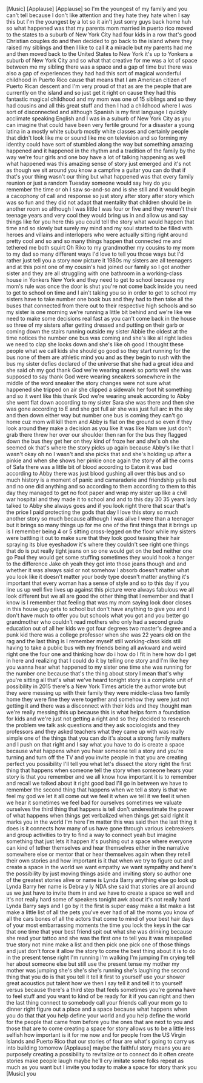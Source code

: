 
[Music]
[Applause]
[Applause]
so I&#39;m the youngest of my family and you
can&#39;t tell because I don&#39;t like
attention and they hate they hate when I
say this but I&#39;m the youngest by a lot
so it ain&#39;t just sorry guys back home
huh so what happened was that my parents
mom married in puerto rico moved to the
states to a suburb of New York City had
four kids in a row that&#39;s good Christian
couples do and then decided to go back
to the island where they raised my
siblings and then I like to call it a
miracle but my parents had me and then
moved back to the United States to New
York it&#39;s up to Yonkers a suburb of New
York City and so what that creative for
me was a lot of space between me my
sibling there was a space and a gap of
time but there was also a gap of
experiences they had had this sort of
magical wonderful childhood in Puerto
Rico cause that means that I am American
citizen of Puerto Rican descent and I&#39;m
very proud of that as are the people
that are currently on the island and so
just get it right on cause they had this
fantastic magical childhood and my mom
was one of 15 siblings and so they had
cousins and all this great stuff and
then I had a childhood where I was sort
of disconnected and although Spanish is
my first language
I quickly acclimate speaking English and
I was in a suburb of New York City as
you can imagine that could have been
very fertile ground for a disaster a
young latina in a mostly white suburb
mostly white classes and certainly
people that didn&#39;t look like me or sound
like me on television and so forming my
identity could have sort of stumbled
along the way but something amazing
happened and it happened in the rhythm
and a tradition of the family by the way
we&#39;re four girls and one boy have a lot
of talking happening as well
what happened was this amazing sense of
story just emerged and it&#39;s not as
though we sit around you know a campfire
a guitar you can do that if that&#39;s your
thing wasn&#39;t our thing but what happened
was that every family reunion or just a
random Tuesday someone would say hey do
you remember the time or oh I saw
so-and-so and is she still and it would
begin a cacophony of call and response
so just story after story after story
which was so fun and they did not adapt
that mentality that children should be
in another room so although I was little
I was four or five and they weren&#39;t
their teenage years and very cool they
would bring us in and allow us and say
things like for you here this you could
tell the story what would happen that
time and so slowly but surely my mind
and my soul started to be filled with
heroes and villains and interlopers who
were actually sitting right around
pretty cool and so and so many things
happen that connected me and tethered me
both squirt Oh Riko to my grandmother my
cousins to my mom to my dad so many
different ways I&#39;d love to tell you
those ways but I&#39;d rather just tell you
a story now picture it 1980s my sisters
are all teenagers and at this point one
of my cousin&#39;s had joined our family so
I got another sister and they are all
struggling with one bathroom in a
working-class house in Yonkers New York
and they need to get to school because
my mom&#39;s rule was once the door is shut
you&#39;re not come back inside you need to
get to school on time and I ain&#39;t taking
you so in order to get to school my
sisters have to take number one book bus
and they had to then take all the buses
that connected from there out to their
respective high schools and so my sister
is one morning we&#39;re running a little
bit behind and we&#39;re like we need to
make some decisions real fast as you
can&#39;t come back in the house so three of
my sisters
after getting dressed and putting on
their garb or coming down the stairs
running outside my sister Abbie the
oldest at the time notices the number
one bus was coming and she&#39;s like all
right ladies we need to clap she looks
down and she&#39;s like oh good I thought
these people what we call kids she
should go good
so they start running for the bus none
of them are athletic mind you and as
they begin to rush with the bus my
sister defies declared of the universe
that she had a great idea and she said
oh my god
thank God we&#39;re wearing sneek so ports
well she was supposed to say thank God
were wearing sneakers somewhere in the
middle of the word sneaker the story
changes were not sure what happened she
tripped on air she clipped a sidewalk
her foot hit something and so it went
like this
thank God we&#39;re wearing sneak according
to Abby
she went flat down according to my
sister Sara she was there and then she
was gone according to E and she got full
air she was just full arc in the sky and
then down either way but number one bus
is coming they can&#39;t go home cuz mom
will kill them and Abby is flat on the
ground so even if they look around they
make a decision as you like it was like
Nam
we just don&#39;t grab there threw her over
our shoulder then ran for the bus they
flagged down the bus they get her on
they kind of froze her and she&#39;s oh she
seemed ok that&#39;s where the story picks
up again because Abby&#39;s like that I
wasn&#39;t okay oh no I wasn&#39;t and she picks
that and she&#39;s holding up after a pinkie
and when she shows her pinkie once again
the story of all the corns of Safa there
was a little bit of blood according to
Eaton it was bad according to Abby there
was just blood gushing all over this bus
and so much history is a moment of panic
and camaraderie and friendship yells out
and no one did anything and so according
to them according to them to this day
they managed to get no foot paper and
wrap my sister up like a civil war
hospital and they made it to school and
and to this day 30 35 years lady talked
to Abby she always goes and if you look
right there that scar that&#39;s the price I
paid protecting the gods that day I love
this story so much another story so much
because although I was alive I were than
a teenager but it brings so many things
up for me one of the first things that
it brings up is I remember being 4 or 5
sitting cross-legged on the floor while
my sisters were battling it out to make
sure that they look good
teasing their hair spraying its blue
eyeshadow it&#39;s where they couldn&#39;t see
right one things that do is put really
tight jeans on so one would get on the
bed neither one go Paul they would get
some stuffing
sometimes they would hook a hanger to
the difference Jake oh yeah
they got into those jeans though and and
whether it was always said or not
somehow I absorb doesn&#39;t matter what you
look like it doesn&#39;t matter your body
type doesn&#39;t matter anything it&#39;s
important that every woman has a sense
of style and so to this day if you line
us up well five lives up against this
picture were always fabulous we all look
different but we all are good the other
thing that I remember and that I know is
I remember that feeling that was my mom
saying look door closes in this house
guy gets to school but don&#39;t have
anything to give you and I don&#39;t have
much to offer you but schools what you
got and you better go grandmother who
couldn&#39;t read mothers who only had a
second grade education out of all her
kids we got four degrees two master&#39;s
degree and a punk kid there was a
college professor when she was 22 years
old on the rag and the last thing is I
remember myself still working-class kids
still having to take a public bus with
my friends being all awkward and weird
right one the four one and thinking how
do i how do I fit in here how do I get
in here and realizing that I could do it
by telling one story and I&#39;m like hey
you wanna hear what happened to my
sister one time she was running for the
number one because that&#39;s the thing
about story I mean that&#39;s why you&#39;re
sitting all that&#39;s what we&#39;ve heard
tonight story is a complete unit of
possibility in 2015 there&#39;s a New York
Times article the author wrote but they
were messing up with their family they
were middle-class two family home they
were fine they were together and somehow
they were just not getting it and there
was a disconnect with their kids and
they thought man we&#39;re really messing
this up because this is what helps form
a foundation for kids and we&#39;re just not
getting a right and so they decided to
research the problem we talk ask
questions and they ask sociologists and
they
professors and they asked teachers what
they came up with was really simple one
of the things that you can do it&#39;s about
a strong family matters and I push on
that right and I say what you have to do
is create a space because what happens
when you hear someone tell a story and
you&#39;re turning and turn off the TV and
you invite people in that you are
creating perfect you possibility I&#39;ll
tell you what let&#39;s dissect the story
right the first thing that happens when
someone tell the story when someone
hears your story is that you remember
and we all know how important it is to
remember and recall we talked about it
right good bad I&#39;ll go in between we
have to remember the second thing that
happens when we tell a story is that we
feel my god we let it all come out we
feel it when we tell it we feel it when
we hear it sometimes we feel bad for
ourselves
sometimes we valuate ourselves the third
thing that happens is tell don&#39;t
underestimate the power of what happens
when things get verbalized when things
get said right it marks you in the world
I&#39;m here I&#39;m matter this was said then
the last thing it does is it connects
how many of us have gone through various
icebreakers and group activities to try
to find a way to connect yeah but
imagine something that just lets it
happen it&#39;s pushing out a space where
everyone can kind of tether themselves
and hear themselves either in the
narrative somewhere else or mentor that
or hear themselves again when they
retell their own stories and how
important is it that when we try to
figure out and create a space in the
world we want empathy we want sympathy
and here&#39;s the possibility by just
moving things aside and inviting story
so author one of the greatest stories
alive or name is Lynda Barry anything
else go look up Lynda Barry her name is
Debra y ly NDA she said that stories are
all around us we just have to invite
them in and we have to create a space so
well and it&#39;s not really hard some of
speakers tonight awk about it&#39;s not
really hard Lynda Barry says and I go by
it
the first
is super easy make a list make a list
make a little list of all the pets
you&#39;ve ever had of all the moms you know
of all the cars bones of all the actors
that come to mind of your best hair days
of your most embarrassing moments the
time you lock the keys in the car that
one time that your best friend spit out
what she was drinking because she read
your tattoo and she was the first one to
tell you it was misspelled true story
not mine make a list and then pick one
pick one of those things and just don&#39;t
force it allow the story to come the
best thing about it is to do in the
present tense right I&#39;m running I&#39;m
walking I&#39;m jumping I&#39;m crying tell her
about someone else but still use the
present tense my mother my mother was
jumping she&#39;s she&#39;s she&#39;s running she&#39;s
laughing the second thing that you do is
that you tell it tell it first to
yourself use your shower great acoustics
put talent how we then I say tell it and
tell it to yourself versus because
there&#39;s a third step that feels
sometimes you&#39;re gonna have to feel
stuff and you want to kind of be ready
for it if you can right and then the
last thing connect to somebody call your
friends call your mom go to dinner right
figure out a place and a space because
what happens when you do that that you
help define your world and you help
define the world for the people that
came from before you the ones that are
next to you and those that are to come
creating a space for story allows us to
be a little less selfish how important
is it for me now and for people from the
US Virgin Islands and Puerto Rico that
our stories of four are what&#39;s going to
carry us into building tomorrow
[Applause]
maybe the faithful story means you are
purposely creating a possibility to
revitalize or to connect do it often
create stories make people laugh maybe
he&#39;ll cry imitate some folks repeat as
much as you want but I invite you today
to make a space for story thank you
[Music]
you
